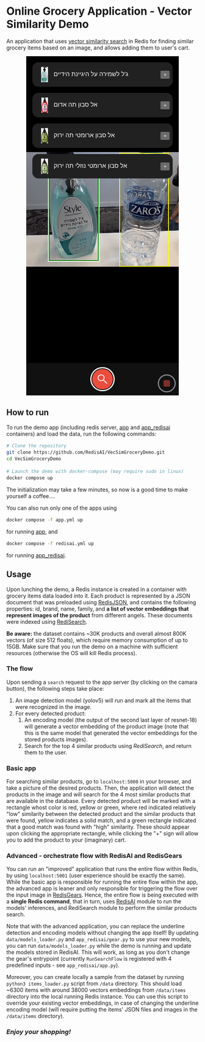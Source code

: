 # Online Grocery Application - Vector Similarity Demo

An application that uses [vector similarity search](https://redis.io/docs/stack/search/reference/vectors/) in Redis for finding similar grocery items based on an image, and allows adding them to user's cart.

<p align="center">
   <img src="./illustration.png" alt="Demo illustration">
</p>

## How to run
To run the demo app (including redis server, [app](#basic-app) and [app_redisai](#advanced---orchestrate-flow-with-redisai-and-redisgears) containers) and load the data, run the following commands:
```bash
# Clone the repository
git clone https://github.com/RedisAI/VecSimGroceryDemo.git
cd VecSimGroceryDemo

# Launch the demo with docker-compose (may require sudo in linux)
docker compose up
```
The initialization may take a few minutes, so now is a good time to make yourself a coffee....

You can also run only one of the apps using
```bash
docker compose -f app.yml up
```
for running [app](#basic-app), and
```bash
docker compose -f redisai.yml up
```
for running [app_redisai](#advanced---orchestrate-flow-with-redisai-and-redisgears).

## Usage

Upon lunching the demo, a Redis instance is created in a container with grocery items data loaded into it. Each product is represented by a JSON document that was preloaded using [RedisJSON](https://redis.io/docs/stack/json), and contains the following properties: id, brand, name, family, and **a list of vector embeddings that represent images of the product** from different angels. These documents were indexed using [RediSearch](https://redis.io/docs/stack/search).

**Be aware:** the dataset contains ~30K products and overall almost 800K vectors (of size 512 floats), which require memory consumption of up to 15GB. Make sure that you run the demo on a machine with sufficient resources (otherwise the OS will kill Redis process).

### The flow
Upon sending a `search` request to the app server (by clicking on the camara button), the following steps take place:
1. An image detection model (yolov5) will run and mark all the items that were recognized in the image.
2. For every detected product:
   1. An encoding model (the output of the second last layer of resnet-18) will generate a vector embedding of the product image (note that this is the same model that generated the vector embeddings for the stored products images).
   2. Search for the top 4 similar products using *RediSearch*, and return them to the user.

### Basic app
For searching similar products, go to `localhost:5000` in your browser, and take a picture of the desired products. Then, the application will detect the products in the image and will search for the 4 most similar products that are available in the database. Every detected product will be marked with a rectangle whost color is red, yellow or green, where red indicated relatively "low" similarity between the detected product and the similar products that were found, yellow indicates a solid match, and a green rectangle indicated that a good match was found with "high" similarity. These should appear upon clicking the appropriate rectangle, while clicking the "+" sign will allow you to add the product to your (imaginary) cart.

### Advanced - orchestrate flow with RedisAI and RedisGears
You can run an "improved" application that runs the entire flow within Redis, by using `localhost:5001` (user experience should be exactly the same). While the basic app is responsible for running the entire flow within the app, the advanced app is leaner and only responsible for triggering the flow over the input image in [RedisGears](https://oss.redis.com/redisgears/index.html). Hence, the entire flow is being executed with a **single Redis command**, that in turn, uses [RedisAI](https://oss.redis.com/redisai/) module to run the models' inferences, and RediSearch module to perform the similar products search.

Note that with the advanced application, you can replace the underline detection and encoding models without changing the app itself! By updating `data/models_loader.py` and `app_redisai/gear.py` to use your new models, you can run `data/models_loader.py` while the demo is running and update the models stored in RedisAI. This will work, as long as you don't change the gear's entrypoint (currently `RunSearchFlow` is registered with 4 predefined inputs - see `app_redisai/app.py`).

Moreover, you can create locally a sample from the dataset by running `python3 items_loader.py` script from `/data` directory. This should load ~6300 items with around 38000 vectors embeddings from `/data/items` directory into the local running Redis instance. You can use this script to override your existing vector embeddings, in case of changing the underline encoding model (will require putting the items' JSON files and images in the `/data/items` directory).

### *Enjoy your shopping!*
